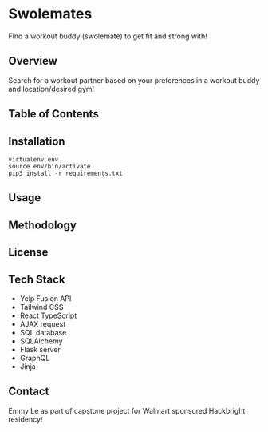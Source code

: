 # Swolemates
Find a workout buddy (swolemate) to get fit and strong with!

## Overview 
Search for a workout partner based on your preferences in a workout buddy and location/desired gym!

## Table of Contents 
## Installation
```
virtualenv env 
source env/bin/activate 
pip3 install -r requirements.txt
```
## Usage 
## Methodology
## License 
## Tech Stack
* Yelp Fusion API
* Tailwind CSS
* React TypeScript
* AJAX request
* SQL database
* SQLAlchemy
* Flask server
* GraphQL
* Jinja 


## Contact
Emmy Le as part of capstone project for Walmart sponsored Hackbright residency!
